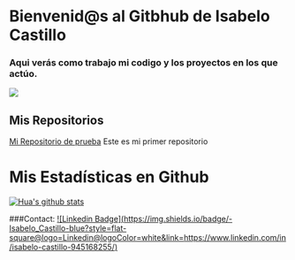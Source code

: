 # Bienvenid@s al Gitbhub de Isabelo Castillo

### Aqui verás como trabajo mi codigo y los proyectos en los que actúo.

![](https://cdn.pixabay.com/photo/2016/10/11/21/43/geometric-1732847_1280.jpg)


## Mis Repositorios

[Mi Repositorio de prueba](https://github.com/IsabeloCastillo/MiPrimerRepositorio) Este es mi primer repositorio

# Mis Estadísticas en Github
[![Hua's github stats](https://github-readme-stats.vercel.app/api?username=IsabeloCastillo&show_icons=true&theme=dark)](https://github.com/IsabeloCastillo/github-readme-stats)


###Contact:
[![Linkedin Badge](https://img.shields.io/badge/-Isabelo_Castillo-blue?style=flat-
square@logo=Linkedin@logoColor=white&link=https://www.linkedin.com/in/isabelo-castillo-945168255/)](https://www.linkedin.com/in/isabelo-castillo-945168255/)




